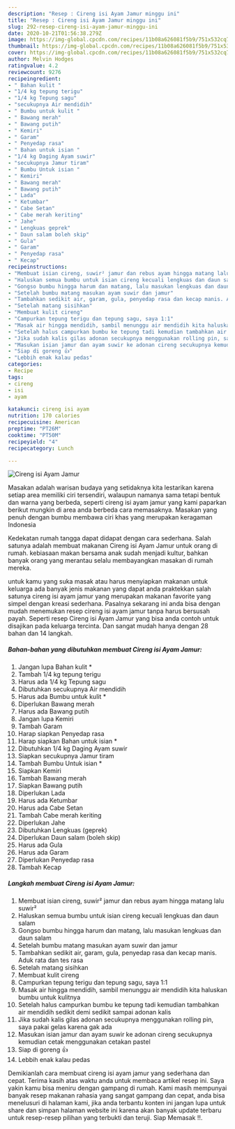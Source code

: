 ```yaml
---
description: "Resep : Cireng isi Ayam Jamur minggu ini"
title: "Resep : Cireng isi Ayam Jamur minggu ini"
slug: 292-resep-cireng-isi-ayam-jamur-minggu-ini
date: 2020-10-21T01:56:38.279Z
image: https://img-global.cpcdn.com/recipes/11b08a626081f5b9/751x532cq70/cireng-isi-ayam-jamur-foto-resep-utama.jpg
thumbnail: https://img-global.cpcdn.com/recipes/11b08a626081f5b9/751x532cq70/cireng-isi-ayam-jamur-foto-resep-utama.jpg
cover: https://img-global.cpcdn.com/recipes/11b08a626081f5b9/751x532cq70/cireng-isi-ayam-jamur-foto-resep-utama.jpg
author: Melvin Hodges
ratingvalue: 4.2
reviewcount: 9276
recipeingredient:
- " Bahan kulit "
- "1/4 kg tepung terigu"
- "1/4 kg Tepung sagu"
- "secukupnya Air mendidih"
- " Bumbu untuk kulit "
- " Bawang merah"
- " Bawang putih"
- " Kemiri"
- " Garam"
- " Penyedap rasa"
- " Bahan untuk isian "
- "1/4 kg Daging Ayam suwir"
- "secukupnya Jamur tiram"
- " Bumbu Untuk isian "
- " Kemiri"
- " Bawang merah"
- " Bawang putih"
- " Lada"
- " Ketumbar"
- " Cabe Setan"
- " Cabe merah keriting"
- " Jahe"
- " Lengkuas geprek"
- " Daun salam boleh skip"
- " Gula"
- " Garam"
- " Penyedap rasa"
- " Kecap"
recipeinstructions:
- "Membuat isian cireng, suwir² jamur dan rebus ayam hingga matang lalu suwir²"
- "Haluskan semua bumbu untuk isian cireng kecuali lengkuas dan daun salam"
- "Gongso bumbu hingga harum dan matang, lalu masukan lengkuas dan daun salam"
- "Setelah bumbu matang masukan ayam suwir dan jamur"
- "Tambahkan sedikit air, garam, gula, penyedap rasa dan kecap manis. Aduk rata dan tes rasa"
- "Setelah matang sisihkan"
- "Membuat kulit cireng"
- "Campurkan tepung terigu dan tepung sagu, saya 1:1"
- "Masak air hingga mendidih, sambil menunggu air mendidih kita haluskan bumbu untuk kulitnya"
- "Setelah halus campurkan bumbu ke tepung tadi kemudian tambahkan air mendidih sedikit demi sedikit sampai adonan kalis"
- "Jika sudah kalis gilas adonan secukupnya menggunakan rolling pin, saya pakai gelas karena gak ada"
- "Masukan isian jamur dan ayam suwir ke adonan cireng secukupnya kemudian cetak menggunakan cetakan pastel"
- "Siap di goreng 👍"
- "Lebbih enak kalau pedas"
categories:
- Recipe
tags:
- cireng
- isi
- ayam

katakunci: cireng isi ayam 
nutrition: 170 calories
recipecuisine: American
preptime: "PT26M"
cooktime: "PT50M"
recipeyield: "4"
recipecategory: Lunch

---
```



![Cireng isi Ayam Jamur](https://img-global.cpcdn.com/recipes/11b08a626081f5b9/751x532cq70/cireng-isi-ayam-jamur-foto-resep-utama.jpg)

Masakan adalah warisan budaya yang setidaknya kita lestarikan karena setiap area memiliki ciri tersendiri, walaupun namanya sama tetapi bentuk dan warna yang berbeda, seperti cireng isi ayam jamur yang kami paparkan berikut mungkin di area anda berbeda cara memasaknya. Masakan yang penuh dengan bumbu membawa ciri khas yang merupakan keragaman Indonesia



Kedekatan rumah tangga dapat didapat dengan cara sederhana. Salah satunya adalah membuat makanan Cireng isi Ayam Jamur untuk orang di rumah. kebiasaan makan bersama anak sudah menjadi kultur, bahkan banyak orang yang merantau selalu membayangkan masakan di rumah mereka.

untuk kamu yang suka masak atau harus menyiapkan makanan untuk keluarga ada banyak jenis makanan yang dapat anda praktekkan salah satunya cireng isi ayam jamur yang merupakan makanan favorite yang simpel dengan kreasi sederhana. Pasalnya sekarang ini anda bisa dengan mudah menemukan resep cireng isi ayam jamur tanpa harus bersusah payah.
Seperti resep Cireng isi Ayam Jamur yang bisa anda contoh untuk disajikan pada keluarga tercinta. Dan sangat mudah hanya dengan 28 bahan dan 14 langkah.


<!--inarticleads1-->

##### Bahan-bahan yang dibutuhkan membuat Cireng isi Ayam Jamur:

1. Jangan lupa  Bahan kulit *
1. Tambah 1/4 kg tepung terigu
1. Harus ada 1/4 kg Tepung sagu
1. Dibutuhkan secukupnya Air mendidih
1. Harus ada  Bumbu untuk kulit *
1. Diperlukan  Bawang merah
1. Harus ada  Bawang putih
1. Jangan lupa  Kemiri
1. Tambah  Garam
1. Harap siapkan  Penyedap rasa
1. Harap siapkan  Bahan untuk isian *
1. Dibutuhkan 1/4 kg Daging Ayam suwir
1. Siapkan secukupnya Jamur tiram
1. Tambah  Bumbu Untuk isian *
1. Siapkan  Kemiri
1. Tambah  Bawang merah
1. Siapkan  Bawang putih
1. Diperlukan  Lada
1. Harus ada  Ketumbar
1. Harus ada  Cabe Setan
1. Tambah  Cabe merah keriting
1. Diperlukan  Jahe
1. Dibutuhkan  Lengkuas (geprek)
1. Diperlukan  Daun salam (boleh skip)
1. Harus ada  Gula
1. Harus ada  Garam
1. Diperlukan  Penyedap rasa
1. Tambah  Kecap




<!--inarticleads2-->

##### Langkah membuat  Cireng isi Ayam Jamur:

1. Membuat isian cireng, suwir² jamur dan rebus ayam hingga matang lalu suwir²
1. Haluskan semua bumbu untuk isian cireng kecuali lengkuas dan daun salam
1. Gongso bumbu hingga harum dan matang, lalu masukan lengkuas dan daun salam
1. Setelah bumbu matang masukan ayam suwir dan jamur
1. Tambahkan sedikit air, garam, gula, penyedap rasa dan kecap manis. Aduk rata dan tes rasa
1. Setelah matang sisihkan
1. Membuat kulit cireng
1. Campurkan tepung terigu dan tepung sagu, saya 1:1
1. Masak air hingga mendidih, sambil menunggu air mendidih kita haluskan bumbu untuk kulitnya
1. Setelah halus campurkan bumbu ke tepung tadi kemudian tambahkan air mendidih sedikit demi sedikit sampai adonan kalis
1. Jika sudah kalis gilas adonan secukupnya menggunakan rolling pin, saya pakai gelas karena gak ada
1. Masukan isian jamur dan ayam suwir ke adonan cireng secukupnya kemudian cetak menggunakan cetakan pastel
1. Siap di goreng 👍
1. Lebbih enak kalau pedas




Demikianlah cara membuat cireng isi ayam jamur yang sederhana dan cepat. Terima kasih atas waktu anda untuk membaca artikel resep ini. Saya yakin kamu bisa meniru dengan gampang di rumah. Kami masih mempunyai banyak resep makanan rahasia yang sangat gampang dan cepat, anda bisa menelusuri di halaman kami, jika anda terbantu konten ini jangan lupa untuk share dan simpan halaman website ini karena akan banyak update terbaru untuk resep-resep pilihan yang terbukti dan teruji. Siap Memasak !!. 
